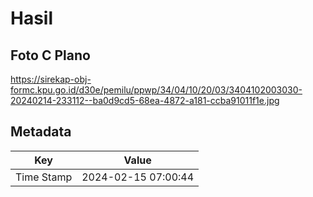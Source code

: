 # Hasil

## Foto C Plano

https://sirekap-obj-formc.kpu.go.id/d30e/pemilu/ppwp/34/04/10/20/03/3404102003030-20240214-233112--ba0d9cd5-68ea-4872-a181-ccba91011f1e.jpg


## Metadata

| Key        | Value               |
| ---------- | ------------------- |
| Time Stamp | 2024-02-15 07:00:44 |



